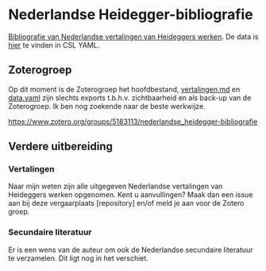 # Nederlandse Heidegger-bibliografie

[Bibliografie van Nederlandse vertalingen van Heideggers werken](vertalingen.md). De data is [hier](data.yaml) te vinden in CSL YAML. 

## Zoterogroep

Op dit moment is de Zoterogroep het hoofdbestand, [vertalingen.md](vertalingen.md) en [data.yaml](data.yaml) zijn slechts exports t.b.h.v. zichtbaarheid en als back-up van de Zoterogroep. Ik ben nog zoekende naar de beste werkwijze.

<https://www.zotero.org/groups/5183113/nederlandse_heidegger-bibliografie>

## Verdere uitbereiding

### Vertalingen

Naar mijn weten zijn alle uitgegeven Nederlandse vertalingen van Heideggers werken opgenomen. Kent u aanvullingen? Maak dan een issue aan bij deze vergaarplaats \[repository\] en/of meld je aan voor de Zotero groep.

### Secundaire literatuur

Er is een wens van de auteur om ook de Nederlandse secundaire literatuur te verzamelen. Dit ligt nog in het verschiet.
